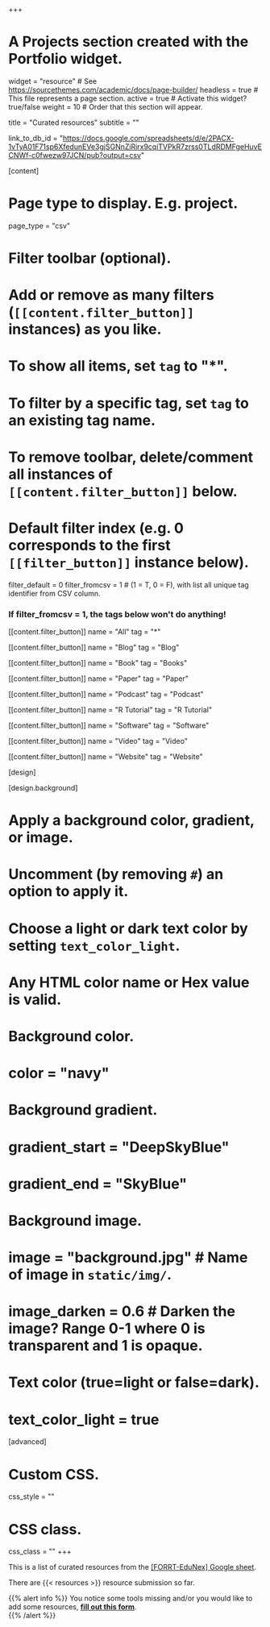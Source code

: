 +++
# A Projects section created with the Portfolio widget.
widget = "resource"  # See https://sourcethemes.com/academic/docs/page-builder/
headless = true  # This file represents a page section.
active = true  # Activate this widget? true/false
weight = 10 # Order that this section will appear.

title = "Curated resources"
subtitle = ""

link_to_db_id = "https://docs.google.com/spreadsheets/d/e/2PACX-1vTyA01F71sp6XfedunEVe3gjSGNnZiRirx9cqiTVPkR7zrss0TLdRDMFgeHuvECNWf-c0fwezw97JCN/pub?output=csv"

[content]
  # Page type to display. E.g. project.
  page_type = "csv"
  
  # Filter toolbar (optional).
  # Add or remove as many filters (`[[content.filter_button]]` instances) as you like.
  # To show all items, set `tag` to "*".
  # To filter by a specific tag, set `tag` to an existing tag name.
  # To remove toolbar, delete/comment all instances of `[[content.filter_button]]` below.
  
  # Default filter index (e.g. 0 corresponds to the first `[[filter_button]]` instance below).
  filter_default = 0
  filter_fromcsv = 1 # (1 = T, 0 = F), with list all unique tag identifier from CSV column.

  ### If filter_fromcsv = 1, the tags below won't do anything!
  
  [[content.filter_button]]
    name = "All"
    tag = "*"
  
  [[content.filter_button]]
    name = "Blog"
    tag = "Blog"

  [[content.filter_button]]
    name = "Book"
    tag = "Books"  

  [[content.filter_button]]
    name = "Paper"
    tag = "Paper"

  [[content.filter_button]]
    name = "Podcast"
    tag = "Podcast"

  [[content.filter_button]]
    name = "R Tutorial"
    tag = "R Tutorial"

  [[content.filter_button]]
    name = "Software"
    tag = "Software"
  
  [[content.filter_button]]
    name = "Video"
    tag = "Video"

  [[content.filter_button]]
    name = "Website"
    tag = "Website"



[design]

[design.background]
  # Apply a background color, gradient, or image.
  #   Uncomment (by removing `#`) an option to apply it.
  #   Choose a light or dark text color by setting `text_color_light`.
  #   Any HTML color name or Hex value is valid.
  
  # Background color.
  # color = "navy"
  
  # Background gradient.
  # gradient_start = "DeepSkyBlue"
  # gradient_end = "SkyBlue"
  
  # Background image.
  # image = "background.jpg"  # Name of image in `static/img/`.
  # image_darken = 0.6  # Darken the image? Range 0-1 where 0 is transparent and 1 is opaque.

  # Text color (true=light or false=dark).
  # text_color_light = true  
  
[advanced]
 # Custom CSS. 
 css_style = ""
 
 # CSS class.
 css_class = ""
+++

This is a list of curated resources from the [[FORRT-EduNex] Google sheet](https://docs.google.com/spreadsheets/d/12q_4Fldd7fmup3mn6rhC7sYbzNi1mxiCUqYakesj-Pg/edit#gid=1155335239).

There are {{< resources >}} resource submission so far.

{{% alert info %}}
You notice some tools missing and/or you would like to add some resources, **[fill out this form](#form)**.  
{{% /alert %}}
